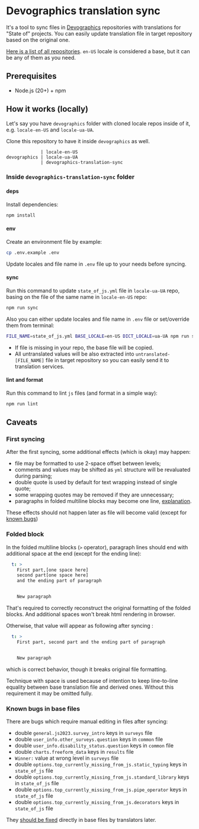 # Devographics translation sync

It's a tool to sync files in [Devographics](https://github.com/Devographics)
repositories with translations for "State of" projects. You can easily update
translation file in target repository based on the original one.

[Here is a list of all repositories](https://github.com/orgs/Devographics/repositories?q=locale-&type=all&language=&sort=name).
`en-US` locale is considered a base, but it can be any of them as you need.

## Prerequisites

- Node.js (20+) + npm

## How it works (locally)

Let's say you have `devographics` folder with cloned locale repos inside of it,
e.g. `locale-en-US` and `locale-ua-UA`.

Clone this repository to have it inside `devographics` as well.

```
             | locale-en-US
devographics | locale-ua-UA
             | devographics-translation-sync
```

### Inside `devographics-translation-sync` folder

#### deps

Install dependencies:

```sh
npm install
```

#### env

Create an environment file by example:

```sh
cp .env.example .env
```

Update locales and file name in `.env` file up to your needs before syncing.

#### sync

Run this command to update `state_of_js.yml` file in `locale-ua-UA` repo,
basing on the file of the same name in `locale-en-US` repo:

```sh
npm run sync
```

Also you can either update locales and file name in `.env` file or set/override
them from terminal:

```sh
FILE_NAME=state_of_js.yml BASE_LOCALE=en-US DICT_LOCALE=ua-UA npm run sync
```

- If file is missing in your repo, the base file will be copied.
- All untranslated values will be also extracted into `untranslated-[FILE_NAME]`
file in target repository so you can easily send it to translation services.

#### lint and format

Run this command to lint `js` files (and format in a simple way):

```sh
npm run lint
```

## Caveats

### First syncing

After the first syncing, some additional effects (which is okay) may happen:
- file may be formatted to use 2-space offset between levels;
- comments and values may be shifted as `yml` structure will be revaluated
during parsing;
- double quote is used by default for text wrapping instead of single quote;
- some wrapping quotes may be removed if they are unnecessary;
- paragraphs in folded multiline blocks may become one line,
[explanation](#folded-block).

These effects should not happen later as file will become valid (except for
[known bugs](#known-bugs-in-base-files))

### Folded block

In the folded multiline blocks (`>` operator), paragraph lines should end with
additional space at the end (except for the ending line):

```yml
  t: >
    First part,[one space here]
    second part[one space here]
    and the ending part of paragraph


    New paragraph
```

That's required to correctly reconstruct the original formatting of the folded
blocks. And additional spaces won't break html rendering in browser.

Otherwise, that value will appear as following after syncing :

```yml
  t: >
    First part, second part and the ending part of paragraph


    New paragraph
```

which is correct behavior, though it breaks original file formatting.

Technique with space is used because of intention to keep line-to-line equality
between base translation file and derived ones. Without this requirement it
may be omitted fully.

### Known bugs in base files

There are bugs which require manual editing in files after syncing:
- double `general.js2023.survey_intro` keys in `surveys` file
- double `user_info.other_surveys.question` keys in `common` file
- double `user_info.disability_status.question` keys in `common` file
- double `charts.freeform_data` keys in `results` file
- `Winner:` value at wrong level in `surveys` file
- double `options.top_currently_missing_from_js.static_typing` keys in `state_of_js` file
- double `options.top_currently_missing_from_js.standard_library` keys in `state_of_js` file
- double `options.top_currently_missing_from_js.pipe_operator` keys in `state_of_js` file
- double `options.top_currently_missing_from_js.decorators` keys in `state_of_js` file

They [should be fixed](https://github.com/Devographics/locale-en-US/issues/34)
directly in base files by translators later.
